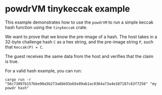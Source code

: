 # powdrVM tinykeccak example

This example demonstrates how to use the `powdrVM` to run a simple
keccak hash function using the `tinykeccak` crate.

We want to prove that we know the pre-image of a hash.
The host takes in a 32-byte challenge hash `C` as a hex string,
and the pre-image string `P`, such that `Keccak(P) = C`.

The guest receives the same data from the host and verifies that the claim is true.

For a valid hash example, you can run:

```console
cargo run -r "56c73097b157bbe90a5b273a6bb93eb5e89ab1ac0364a73a4e107187c63f7256" "my powdr hash"
```
